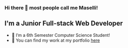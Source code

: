 ### Hi there 👋 most people call me Maselli!

<!--
**alejandromaselli/alejandromaselli** is a ✨ _special_ ✨ repository because its `README.md` (this file) appears on your GitHub profile.

Here are some ideas to get you started:
-->

## I'm a Junior Full-stack Web Developer

- 🔭 I’m a 6th Semester Computer Science Student!
- 🌱 You can find my work at my portfolio [here](https://alejandromaselli.com)
